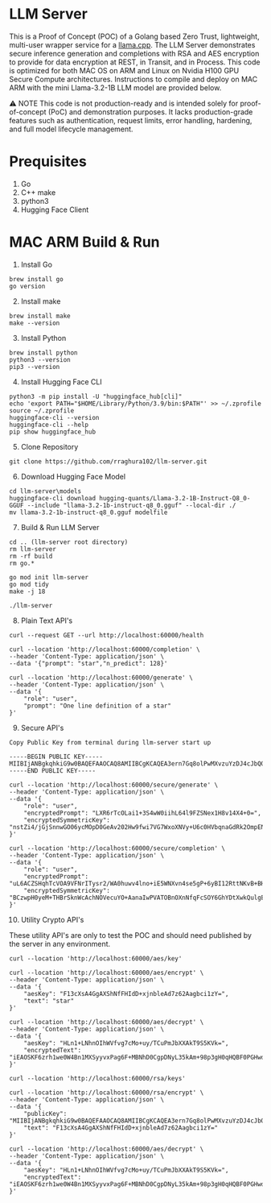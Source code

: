 # LLM Server

This is a Proof of Concept (POC) of a Golang based Zero Trust, lightweight, multi-user wrapper service for a [llama.cpp](https://github.com/ggml-org/llama.cpp). The LLM Server demonstrates secure inference generation and completions with RSA and AES encryption to provide for data encryption at REST, in Transit, and in Process. This code is optimized for both MAC OS on ARM and Linux on Nvidia H100 GPU Secure Compute architectures. Instructions to compile and deploy on MAC ARM with the mini Llama-3.2-1B LLM model are provided below. 

⚠️ NOTE
This code is not production-ready and is intended solely for proof-of-concept (PoC) and demonstration purposes. It lacks production-grade features such as authentication, request limits, error handling, hardening, and full model lifecycle management.

# Prequisites

1) Go
2) C++ make
3) python3
5) Hugging Face Client

# MAC ARM Build & Run

1) Install Go

```
brew install go
go version
```

2) Install make

```
brew install make
make --version
```

3) Install Python

```
brew install python
python3 --version
pip3 --version
```
4) Install Hugging Face CLI

```
python3 -m pip install -U "huggingface_hub[cli]"
echo 'export PATH="$HOME/Library/Python/3.9/bin:$PATH"' >> ~/.zprofile
source ~/.zprofile
huggingface-cli --version
huggingface-cli --help
pip show huggingface_hub
```

5) Clone Repository

```
git clone https://github.com/rraghura102/llm-server.git
```

6) Download Hugging Face Model

```
cd llm-server\models
huggingface-cli download hugging-quants/Llama-3.2-1B-Instruct-Q8_0-GGUF --include "llama-3.2-1b-instruct-q8_0.gguf" --local-dir ./
mv llama-3.2-1b-instruct-q8_0.gguf modelfile
```

7) Build & Run LLM Server

```
cd .. (llm-server root directory)
rm llm-server
rm -rf build
rm go.*

go mod init llm-server
go mod tidy
make -j 18

./llm-server
```

8) Plain Text API's

```
curl --request GET --url http://localhost:60000/health

curl --location 'http://localhost:60000/completion' \
--header 'Content-Type: application/json' \
--data '{"prompt": "star","n_predict": 128}'

curl --location 'http://localhost:60000/generate' \
--header 'Content-Type: application/json' \
--data '{
    "role": "user",
    "prompt": "One line definition of a star"
}'

```

9) Secure API's

```
Copy Public Key from terminal during llm-server start up

-----BEGIN PUBLIC KEY-----
MIIBIjANBgkqhkiG9w0BAQEFAAOCAQ8AMIIBCgKCAQEA3ern7Gq8olPwMXvzuYzDJ4cJbQQt5aTagjYeZ5oayX2x4q6jF8ztDEO4Psk2gA1MvrdMbzCTxBNrnfe++f+VmxGLGvFhqj2WM0EhjNVlaHPherFgT4YbgUd19pExuBW4+KgsAj8p+6mTuFruMldobPJ7W83DYFQtjng/p5xgu1C5F3R+KqMb+na2/c8bSXAUgM/Eu2h2TDdEISou2vjNswMloxaKPbOC90w6Ty11sjLhf08MM1U3GT5lirAE2XwnPLBA2NAAIV+0UwO9zG7l7Ok+KyWeffKQ2MUjKyfaAl362tgRNd3oT/Hj/AGRK7A5bOKtrs874xFmKJfYUi9ZGwIDAQAB
-----END PUBLIC KEY-----

curl --location 'http://localhost:60000/secure/generate' \
--header 'Content-Type: application/json' \
--data '{
    "role": "user",
    "encryptedPrompt": "LXR6rTcOLai1+3S4wW0iihL64l9FZSNex1H8v14X4+0=",
    "encryptedSymmetricKey": "nstZi4/jGjSnnwGO06ycMOpD0GeAv202Hw9fwi7VG7WxoXNVy+U6c0HVbqnaGdRk2OmpEN9OJcPzG23GGeA51HuQJ3HtsgfqbHTMsZZGu2pzchA0MQBh5Cae631xIRQ8Mc0Ubxj3Rx3JAaxWBAOIP/pcFQb86W3jJqgYoBKtqZ/WcJKRAHzYBM62g5fsJdgOKTen+vjoFxT/oxHjK44aAd9ga3/KrDKvyDwqJ0/8PVxgBid3MdY2W+l1i5dTWlRYnrRnxwQDwkd01pkaKp8tYW8+mVAq36k2grDJqxoZCTs+rH9wnwcNdnej+rkGSe2VjYWUXtbDbO9u0moM0yQUrg=="
}'

curl --location 'http://localhost:60000/secure/completion' \
--header 'Content-Type: application/json' \
--data '{
    "role": "user",
    "encryptedPrompt": "uL6ACZSHqhTcVOA9VFNrITysr2/WA0huwv4lno+iE5WNXvn4se5gP+6yBI12RttNKvB+BHc8IDQ8seAH+hTmuw==",
    "encryptedSymmetricKey": "BCzwpH0yeM+THBrSknWcAchNOVecuYO+AanaIwPVATOBnOXnNfqFcSOY6GhYDtXwkQulgEVX3on1PyuPG5R00raSr1mDay1zqduTj8D9qm10adw+E+faemonc501KWm2XsgpyrOTWz7UaM7pu680Fd5bcjDNWRnLPHPSY3ctbF94IQ6YQ+npvvDAOrPib8hdBsQoQCti0k9ahbdmkBx1LxgDN5/Fd+Lzi6XgkTS2eipkmq6872w0h//GRoesLRmZfsJvPhrhjYBzVvZcOnmkCXal6wLEfLzi/a4RHzCgZTeBAasXqbbDxwfrQOMhyaBqp7EqPVMnG4FCA/YNcG2oLQ=="
}'

```

10) Utility Crypto API's

These utility API's are only to test the POC and should need published by the server in any environment.

```
curl --location 'http://localhost:60000/aes/key'

curl --location 'http://localhost:60000/aes/encrypt' \
--header 'Content-Type: application/json' \
--data '{
    "aesKey": "F13cXsA4GgAXShNfFHIdD+xjnbleAd7z62Aagbci1zY=",
    "text": "star"
}'

curl --location 'http://localhost:60000/aes/decrypt' \
--header 'Content-Type: application/json' \
--data '{
    "aesKey": "HLn1+LNhnOIhWVfvg7cMo+uy/TCuPmJbXXAkT9S5KVk=",
    "encryptedText": "iEAOSKF6zrh1we0W4Bn1MXSyyvxPag6F+MBNhD0CgpDNyL35kAm+98p3gH0qHQBF0PGHwdaEU1GWOO600RrdlMTMZKJiK1TwFT1nyyg/r/4="
}'

curl --location 'http://localhost:60000/rsa/keys'

curl --location 'http://localhost:60000/rsa/encrypt' \
--header 'Content-Type: application/json' \
--data '{
    "publicKey": "MIIBIjANBgkqhkiG9w0BAQEFAAOCAQ8AMIIBCgKCAQEA3ern7Gq8olPwMXvzuYzDJ4cJbQQt5aTagjYeZ5oayX2x4q6jF8ztDEO4Psk2gA1MvrdMbzCTxBNrnfe++f+VmxGLGvFhqj2WM0EhjNVlaHPherFgT4YbgUd19pExuBW4+KgsAj8p+6mTuFruMldobPJ7W83DYFQtjng/p5xgu1C5F3R+KqMb+na2/c8bSXAUgM/Eu2h2TDdEISou2vjNswMloxaKPbOC90w6Ty11sjLhf08MM1U3GT5lirAE2XwnPLBA2NAAIV+0UwO9zG7l7Ok+KyWeffKQ2MUjKyfaAl362tgRNd3oT/Hj/AGRK7A5bOKtrs874xFmKJfYUi9ZGwIDAQAB",
    "text": "F13cXsA4GgAXShNfFHIdD+xjnbleAd7z62Aagbci1zY="
}'

curl --location 'http://localhost:60000/aes/decrypt' \
--header 'Content-Type: application/json' \
--data '{
    "aesKey": "HLn1+LNhnOIhWVfvg7cMo+uy/TCuPmJbXXAkT9S5KVk=",
    "encryptedText": "iEAOSKF6zrh1we0W4Bn1MXSyyvxPag6F+MBNhD0CgpDNyL35kAm+98p3gH0qHQBF0PGHwdaEU1GWOO600RrdlMTMZKJiK1TwFT1nyyg/r/4="
}'
```
